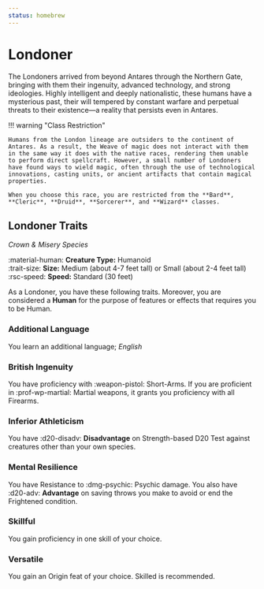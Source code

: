 ```yaml
---
status: homebrew
---
```


# Londoner

The Londoners arrived from beyond Antares through the Northern Gate, bringing with them their ingenuity, advanced technology, and strong ideologies. Highly intelligent and deeply nationalistic, these humans have a mysterious past, their will tempered by constant warfare and perpetual threats to their existence—a reality that persists even in Antares.

!!! warning "Class Restriction"

    Humans from the London lineage are outsiders to the continent of Antares. As a result, the Weave of magic does not interact with them in the same way it does with the native races, rendering them unable to perform direct spellcraft. However, a small number of Londoners have found ways to wield magic, often through the use of technological innovations, casting units, or ancient artifacts that contain magical properties.

    When you choose this race, you are restricted from the **Bard**, **Cleric**, **Druid**, **Sorcerer**, and **Wizard** classes.

## Londoner Traits

*Crown & Misery Species*

:material-human: **Creature Type:** Humanoid  
:trait-size: **Size:** Medium (about 4-7 feet tall) or Small (about 2-4 feet tall)  
:rsc-speed: **Speed:** Standard (30 feet)

As a Londoner, you have these following traits. Moreover, you are considered a **Human** for the purpose of features or effects that requires you to be Human.

### Additional Language

You learn an additional language; *English*

### British Ingenuity

You have proficiency with :weapon-pistol: Short-Arms. If you are proficient in :prof-wp-martial: Martial weapons, it grants you proficiency with all Firearms.

### Inferior Athleticism

You have :d20-disadv: **Disadvantage** on Strength-based D20 Test against creatures other than your own species.

### Mental Resilience

You have Resistance to :dmg-psychic: Psychic damage. You also have :d20-adv: **Advantage** on saving throws you make to avoid or end the Frightened condition.

### Skillful

You gain proficiency in one skill of your choice.

### Versatile

You gain an Origin feat of your choice. Skilled is recommended.

